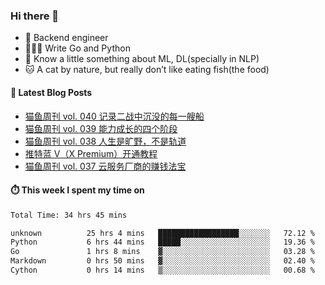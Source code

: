 ### Hi there 👋

- 🔧 Backend engineer
- 👨🏻‍💻 Write Go and Python
- 🔭 Know a little something about ML, DL(specially in NLP)
- 🐱 A cat by nature, but really don’t like eating fish(the food)

#### 📖 Latest Blog Posts
<!-- BLOG-POST-LIST:START -->
- [猫鱼周刊 vol. 040 记录二战中沉没的每一艘船](https://ameow.xyz/archives/weekly-040)
- [猫鱼周刊 vol. 039 能力成长的四个阶段](https://ameow.xyz/archives/weekly-039)
- [猫鱼周刊 vol. 038 人生是旷野，不是轨道](https://ameow.xyz/archives/weekly-038)
- [推特蓝 V（X Premium）开通教程](https://ameow.xyz/archives/subscribe-x-premium)
- [猫鱼周刊 vol. 037 云服务厂商的赚钱法宝](https://ameow.xyz/archives/weekly-037)
<!-- BLOG-POST-LIST:END -->

#### ⏱️ This week I spent my time on
<!--START_SECTION:waka-->

```txt
Total Time: 34 hrs 45 mins

unknown          25 hrs 4 mins   ██████████████████░░░░░░░   72.12 %
Python           6 hrs 44 mins   █████░░░░░░░░░░░░░░░░░░░░   19.36 %
Go               1 hrs 8 mins    ▓░░░░░░░░░░░░░░░░░░░░░░░░   03.28 %
Markdown         0 hrs 50 mins   ▓░░░░░░░░░░░░░░░░░░░░░░░░   02.40 %
Cython           0 hrs 14 mins   ▒░░░░░░░░░░░░░░░░░░░░░░░░   00.68 %
```

<!--END_SECTION:waka-->

<!--
**LeslieLeung/LeslieLeung** is a ✨ _special_ ✨ repository because its `README.md` (this file) appears on your GitHub profile.

Here are some ideas to get you started:

- 🔭 I’m currently working on ...
- 🌱 I’m currently learning ...
- 👯 I’m looking to collaborate on ...
- 🤔 I’m looking for help with ...
- 💬 Ask me about ...
- 📫 How to reach me: ...
- 😄 Pronouns: ...
- ⚡ Fun fact: ...
-->
